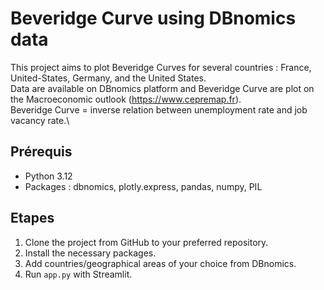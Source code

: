 # Beveridge Curve using DBnomics data 

This project aims to plot Beveridge Curves for several countries : France, United-States, Germany, 
and the United States.\
Data are available on DBnomics platform and Beveridge Curve are plot on the Macroeconomic outlook (https://www.cepremap.fr).\
Beveridge Curve = inverse relation between unemployment rate and job vacancy rate.\

## Prérequis 
- Python 3.12 
- Packages : dbnomics, plotly.express, pandas, numpy, PIL

## Etapes 
1. Clone the project from GitHub to your preferred repository.
2. Install the necessary packages.
3. Add countries/geographical areas of your choice from DBnomics.
4. Run `app.py` with Streamlit.



